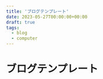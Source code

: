 ```yaml
---
title: 'ブログテンプレート'
date: 2023-05-27T00:00:00+00:00
draft: true
tags:
  - blog
  - computer
---
```


# ブログテンプレート